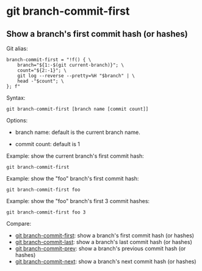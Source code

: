 # git branch-commit-first

## Show a branch's first commit hash (or hashes)

Git alias:

```git
branch-commit-first = "!f() { \
    branch="${1:-$(git current-branch)}"; \
    count="${2:-1}"; \
    git log --reverse --pretty=%H "$branch" | \
    head -"$count"; \
}; f" 
```

Syntax:

```shell
git branch-commit-first [branch name [commit count]]
```

Options:

  * branch name: default is the current branch name.

  * commit count: default is 1

Example: show the current branch's first commit hash:

```shell
git branch-commit-first
```

Example: show the "foo" branch's first commit hash:

```shell
git branch-commit-first foo
```

Example: show the "foo" branch's first 3 commit hashes:

```shell
git branch-commit-first foo 3
```

Compare:

* [git branch-commit-first](../git-branch-commit-first): show a branch's first commit hash (or hashes)
* [git branch-commit-last](../git-branch-commit-last): show a branch's last commit hash (or hashes)
* [git branch-commit-prev](../git-branch-commit-prev): show a branch's previous commit hash (or hashes)
* [git branch-commit-next](../git-branch-commit-next): show a branch's next commit hash (or hashes)

